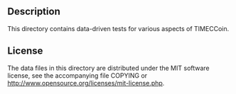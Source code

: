 Description
------------

This directory contains data-driven tests for various aspects of TIMECCoin.

License
--------

The data files in this directory are distributed under the MIT software
license, see the accompanying file COPYING or
http://www.opensource.org/licenses/mit-license.php.

